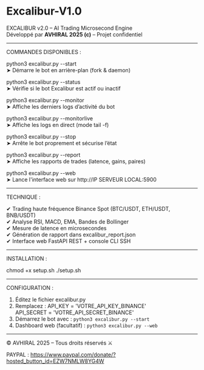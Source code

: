 # Excalibur-V1.0

EXCALIBUR v2.0 – AI Trading Microsecond Engine  
Développé par **AVHIRAL 2025 (c)** – Projet confidentiel

------------------------------------------------------------
COMMANDES DISPONIBLES :

python3 excalibur.py --start         
    ➤ Démarre le bot en arrière-plan (fork & daemon)

python3 excalibur.py --status        
    ➤ Vérifie si le bot Excalibur est actif ou inactif

python3 excalibur.py --monitor       
    ➤ Affiche les derniers logs d’activité du bot

python3 excalibur.py --monitorlive   
    ➤ Affiche les logs en direct (mode tail -f)

python3 excalibur.py --stop          
    ➤ Arrête le bot proprement et sécurise l’état

python3 excalibur.py --report        
    ➤ Affiche les rapports de trades (latence, gains, paires)

python3 excalibur.py --web           
    ➤ Lance l'interface web sur http://IP SERVEUR LOCAL:5900

------------------------------------------------------------
TECHNIQUE :

✔ Trading haute fréquence Binance Spot (BTC/USDT, ETH/USDT, BNB/USDT)  
✔ Analyse RSI, MACD, EMA, Bandes de Bollinger  
✔ Mesure de latence en microsecondes  
✔ Génération de rapport dans excalibur_report.json  
✔ Interface web FastAPI REST + console CLI SSH

------------------------------------------------------------
INSTALLATION :

chmod +x setup.sh
./setup.sh

------------------------------------------------------------
CONFIGURATION :

1. Éditez le fichier excalibur.py
2. Remplacez :
   API_KEY = 'VOTRE_API_KEY_BINANCE'  
   API_SECRET = 'VOTRE_API_SECRET_BINANCE'  
3. Démarrez le bot avec : `python3 excalibur.py --start`  
4. Dashboard web (facultatif) : `python3 excalibur.py --web`

------------------------------------------------------------
© AVHIRAL 2025 – Tous droits réservés ⚔

PAYPAL : https://www.paypal.com/donate/?hosted_button_id=EZW7NMLW8YG4W
